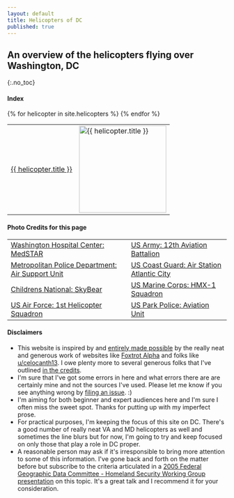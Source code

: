 ```yaml
---
layout: default
title: Helicopters of DC
published: true
---
```


## An overview of the helicopters flying over Washington, DC

{:.no_toc}

#### Index

<table style="width:100%">
  {% for helicopter in site.helicopters %}
    <tr>
      <td>
        <a href="{{ helicopter.url | absolute_url }}">{{ helicopter.title }}</a>
      </td>
      <td>
        <img src="{{ helicopter.image | absolute_url }}" alt="{{ helicopter.title }}" width="200">
      </td>
    </tr>
  {% endfor %}
</table>

#### Photo Credits for this page


 <table style="width:100%">
  <tr>
    <td><a href="https://www.medstarwashington.org/our-services/medstar-heart-vascular-institute/treatments/medstar-rapid-transportation/" target="_blank">Washington Hospital Center: MedSTAR</a></td>
    <td><a href="https://foxtrotalpha.jalopnik.com/these-elite-military-helicopter-units-fly-washingtons-p-1704260996" target="_blank">US Army: 12th Aviation Battalion</a></td>
  </tr>
   <tr>
    <td><a href="https://www.flickr.com/photos/ep_jhu/35266792364/in/photostream/" target="_blank">Metropolitan Police Department: Air Support Unit</a></td>
    <td><a href="https://en.wikipedia.org/wiki/File:USCG_HH-65C.jpg" target="_blank">US Coast Guard: Air Station Atlantic City</a></td>
  </tr>
   <tr>
    <td><a href="https://twitter.com/stat_medevac/status/817390049927036928" target="_blank">Childrens National: SkyBear</a></td>
    <td><a href="https://en.wikipedia.org/wiki/Marine_One#/media/File:VH-3D_Marine_One_over_Washington_DC_May_2005.jpg" target="_blank">US Marine Corps: HMX-1 Squadron</a></td>
  </tr>
   <tr>
    <td><a href="https://commons.wikimedia.org/wiki/Category:1st_Helicopter_Squadron_(United_States_Air_Force)#/media/File:141021-F-CX842-001_The_first_ex-USMC_UH-1N_for_1HS_lands_at_Andrews.jpg" target="_blank">US Air Force: 1st Helicopter Squadron</a></td>
    <td><a href="https://en.wikipedia.org/wiki/File:U.S._Park_Police_helicopter.JPG" target="_blank">US Park Police: Aviation Unit</a></td>
  </tr>
</table>



#### Disclaimers
* This website is inspired by and [entirely made possible](https://helicoptersofdc.com/credits/) by the really neat and generous work of websites like [Foxtrot Alpha](https://foxtrotalpha.jalopnik.com/) and folks like [u/celocanth13](https://www.reddit.com/user/celocanth13).  I owe plenty more to several generous folks that I've outlined [in the credits](https://helicoptersofdc.com/credits/).  
* I'm sure that I've got some errors in here and what errors there are are certainly mine and not the sources I've used.  Please let me know if you see anything wrong by [filing an issue](https://github.com/gbinal/dc-helicopters/issues).  :)
* I'm aiming for both beginner and expert audiences here and I'm sure I often miss the sweet spot.  Thanks for putting up with my imperfect prose.
* For practical purposes, I'm keeping the focus of this site on DC.  There's a good number of really neat VA and MD helicopters as well and sometimes the line blurs but for now, I'm going to try and keep focused on only those that play a role in DC proper.
* A reasonable person may ask if it's irresponsible to bring more attention to some of this information.  I've gone back and forth on the matter before but subscribe to the criteria articulated in a [2005 Federal Geographic Data Committee - Homeland Security Working Group presentation](https://web.archive.org/web/20101122205653/http://www.emforum.org/vforum/lc051116.htm) on this topic.  It's a great talk and I recommend it for your consideration.
